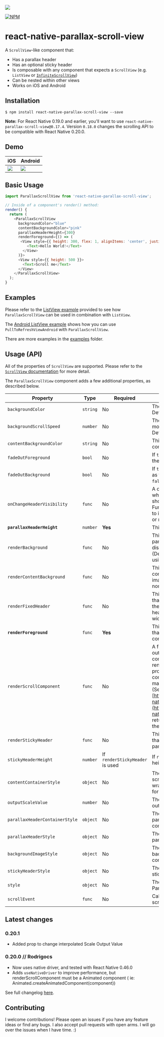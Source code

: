 [![](https://img.shields.io/npm/dm/react-native-parallax-scroll-view.svg?style=flat-square)](https://www.npmjs.com/package/react-native-parallax-scroll-view)

[![NPM](https://nodei.co/npm/react-native-parallax-scroll-view.png)](https://www.npmjs.com/package/react-native-parallax-scroll-view)

# react-native-parallax-scroll-view

A `ScrollView`-like component that:

- Has a parallax header
- Has an optional sticky header
- Is composable with any component that expects a `ScrollView` (e.g. `ListView` or [`InfiniteScrollView`](https://github.com/exponentjs/react-native-infinite-scroll-view))
- Can be nested within other views
- Works on iOS and Android

## Installation

```
$ npm install react-native-parallax-scroll-view --save
```

**Note:** For React Native 0.19.0 and earlier, you'll want to use `react-native-parallax-scroll-view@0.17.4`. Version `0.18.0` changes the scrolling API to be compatible with React Native 0.20.0.

## Demo


| iOS | Android |
| --- | ------- |
| ![](./demo.ios.0.17.2.gif) | ![](./demo.android.0.17.2.gif) |

## Basic Usage

```js
import ParallaxScrollView from 'react-native-parallax-scroll-view';

// Inside of a component's render() method:
render() {
  return (
    <ParallaxScrollView
      backgroundColor="blue"
      contentBackgroundColor="pink"
      parallaxHeaderHeight={300}
      renderForeground={() => (
       <View style={{ height: 300, flex: 1, alignItems: 'center', justifyContent: 'center' }}>
          <Text>Hello World!</Text>
        </View>
      )}>
      <View style={{ height: 500 }}>
        <Text>Scroll me</Text>
      </View>
    </ParallaxScrollView>
  );
}
```

## Examples

Please refer to the [ListView example](./examples/ListView/Talks.js) provided to see how `ParallaxScrollView` can be used in
combination with `ListView`.

The [Android ListView example](./examples/ListView/index.android.js) shows how you can use `PullToRefreshViewAndroid` with `ParallaxScrollView`.

There are more examples in the [examples](./examples) folder.

## Usage (API)

All of the properties of `ScrollView` are supported. Please refer to the
[`ScrollView` documentation](https://facebook.github.io/react-native/docs/scrollview.html) for more detail.

The `ParallaxScrollView` component adds a few additional properties, as described below.

| Property                       | Type     | Required | Description                                                                                                                                                                                                                                                                                                                                                                                                                                      |
|--------------------------------|----------| -------- |--------------------------------------------------------------------------------------------------------------------------------------------------------------------------------------------------------------------------------------------------------------------------------------------------------------------------------------------------------------------------------------------------------------------------------------------------|
| `backgroundColor`              | `string` | No | The color of the header background. Defaults to `#000`)                                                                                                                                                                                                                                                                                                                                                                                          |
| `backgroundScrollSpeed`        | `number` | No | The speed factor that the background moves at relative to the foreground. Defaults to `5`.                                                                                                                                                                                                                                                                                                                                                       |
| `contentBackgroundColor`       | `string` | No | This is the background color of the content. (Defaults to `'#fff'`)                                                                                                                                                                                                                                                                                                                                                                              |
| `fadeOutForeground`            | `bool`   | No | If `true`, the foreground will fade out as the user scrolls up. (Defaults to `true`)                                                                                                                                                                                                                                                                                                                                                             |
| `fadeOutBackground`            | `bool`   | No | If `true`, the background will fade out as the user scrolls up. (Defaults to `false`)                                                                                                                                                                                                                                                                                                                                                            |
| `onChangeHeaderVisibility`     | `func`   | No | A callback function that is invoked when the parallax header is hidden or shown (as the user is scrolling). Function is called with a `boolean` value to indicate whether header is visible or not.                                                                                                                                                                                                                                              |
| **`parallaxHeaderHeight`**     | `number` | **Yes** | This is the height of parallax header.                                                                                                                                                                                                                                                                                                                                                                                                           |
| `renderBackground`             | `func`   | No | This renders the background of the parallax header. Can be used to display cover images for example. (Defaults to an opaque background using `backgroundColor`)                                                                                                                                                                                                                                                                                  |
| `renderContentBackground`      | `func`   | No | This renders the background of the content. Can be used to display cover images for example. (Defaults to a non-visible `View`)                                                                                                                                                                                                                                                                                                                  |
| `renderFixedHeader`            | `func`   | No | This renders an optional fixed header that will always be visible and fixed to the top of the view (and sticky header). You should set its height and width appropriately.                                                                                                                                                                                                                                                                       |
| **`renderForeground`**         | `func`   | **Yes** | This renders the foreground header that moves at same speed as scroll content.                                                                                                                                                                                                                                                                                                                                                                   |
| `renderScrollComponent`        | `func`   | No | A function with input `props` and outputs an `Animated.ScrollView`-like component in which the content is rendered. This is useful if you want to provide your own scrollable component, remember however to make it an Animated component. (See: [https://github.com/exponentjs/react-native-scrollable-mixin](https://github.com/exponentjs/react-native-scrollable-mixin)) (By default, returns a `Animated.ScrollView` with the given props) |
| `renderStickyHeader`           | `func`   | No | This renders an optional sticky header that will stick to the top of view when parallax header scrolls up.                                                                                                                                                                                                                                                                                                                                       |
| `stickyHeaderHeight`           | `number` | If `renderStickyHeader` is used | If `renderStickyHeader` is set, then its height must be specified.                                                                                                                                                                                                                                                                                                                                                                               |
| `contentContainerStyle`        | `object` | No | These styles will be applied to the scroll view content container which wraps all of the child views. (same as for [ScrollView](https://facebook.github.io/react-native/docs/scrollview.html#contentcontainerstyle))                                                                                                                                                                                                                             |
| `outputScaleValue`             | `number` | No | The value for the scale interpolation output value, default `5`                                                                                                                                                                                                                                                                                                                                                                                  |
| `parallaxHeaderContainerStyle` | `object` | No | These styles will be applied to the parallax header view content container                                                                                                                                                                                                                                                                                                                                                                       |
| `parallaxHeaderStyle`          | `object` | No | These styles will be applied to the parallax header view content                                                                                                                                                                                                                                                                                                                                                                                 |
| `backgroundImageStyle`         | `object` | No | These styles will be applied to the background image header view content                                                                                                                                                                                                                                                                                                                                                                         |
| `stickyHeaderStyle`            | `object` | No | These styles will be applied to the sticky headerStyle view content                                                                                                                                                                                                                                                                                                                                                                              |
| `style`                        | `object` | No | These styles will be applied to the ParallaxScrollView container                                                                                                                                                                                                                                                                                                                                                                                 |
| `scrollEvent`                  | `func`   | No | Callback to recieve the animated scroll event values                                                                                                                                                                                                                                                                                                                                                                                             |

## Latest changes

### 0.20.1
- Added prop to change interpolated Scale Output Value

### 0.20.0 // Rodrigocs
- Now uses native driver, and tested with React Native 0.46.0
- Adds `useNativeDriver` to improve performance, but renderScrollComponent must be a Animated component ( ie: Animated.createAnimatedComponent(component))

See full changelog [here](./CHANGELOG.md).

## Contributing

I welcome contributions! Please open an issues if you have any feature ideas
or find any bugs. I also accept pull requests with open arms. I will
go over the issues when I have time. :)

